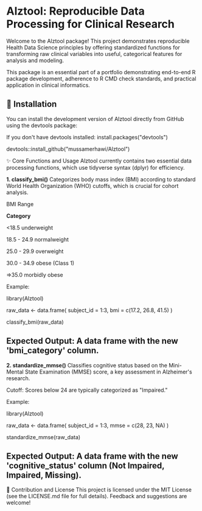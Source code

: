 # Alztool: Reproducible Data Processing for Clinical Research
Welcome to the Alztool package! This project demonstrates reproducible Health Data Science principles by offering standardized functions for transforming raw clinical variables into useful, categorical features for analysis and modeling.

This package is an essential part of a portfolio demonstrating end-to-end R package development, adherence to R CMD check standards, and practical application in clinical informatics.

## 💾 Installation
You can install the development version of Alztool directly from GitHub using the devtools package:

 If you don't have devtools installed:
 install.packages("devtools") 

devtools::install_github("mussamerhawi/Alztool")

✨ Core Functions and Usage
Alztool currently contains two essential data processing functions, which use tidyverse syntax (dplyr) for efficiency.

**1. classify_bmi()**
Categorizes body mass index (BMI) according to standard World Health Organization (WHO) cutoffs, which is crucial for cohort analysis.

BMI Range

**Category**

<18.5  underweight

18.5 - 24.9  normalweight

25.0 - 29.9  overweight

30.0 - 34.9  obese (Class 1)

=>35.0  morbidly obese


Example:

library(Alztool)

raw_data <- data.frame(
  subject_id = 1:3,
  bmi = c(17.2, 26.8, 41.5)
)

classify_bmi(raw_data)

## Expected Output: A data frame with the new 'bmi_category' column.

**2. standardize_mmse()**
Classifies cognitive status based on the Mini-Mental State Examination (MMSE) score, a key assessment in Alzheimer's research.

Cutoff: Scores below 24 are typically categorized as "Impaired."

Example:

library(Alztool)

raw_data <- data.frame(
  subject_id = 1:3,
  mmse = c(28, 23, NA)
)

standardize_mmse(raw_data)
## Expected Output: A data frame with the new 'cognitive_status' column (Not Impaired, Impaired, Missing).

🤝 Contribution and License
This project is licensed under the MIT License (see the LICENSE.md file for full details). Feedback and suggestions are welcome!
